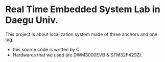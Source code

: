 # Real Time Embedded System Lab in Daegu Univ.<br>
This project is about localization system made of three anchors and one tag.<br>
  * this source code is written by C.<br>
  * Hardwares that we used are DWM3000EVB & STM32F429ZI.<br>
  
